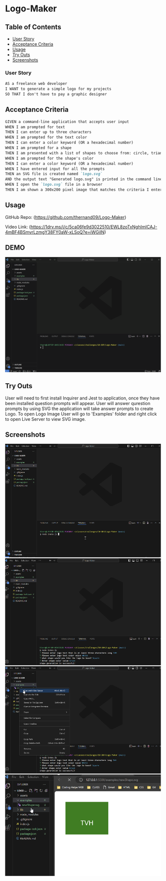# Logo-Maker

## Table of Contents
* [User Story](#user-story)
* [Acceptance Criteria](#acceptance-criteria)
* [Usage](#usage)
* [Try Outs](#try-outs)
* [Screenshots](#screenshots)

### User Story

```md
AS a freelance web developer
I WANT to generate a simple logo for my projects
SO THAT I don't have to pay a graphic designer
```

## Acceptance Criteria

```md
GIVEN a command-line application that accepts user input
WHEN I am prompted for text
THEN I can enter up to three characters
WHEN I am prompted for the text color
THEN I can enter a color keyword (OR a hexadecimal number)
WHEN I am prompted for a shape
THEN I am presented with a list of shapes to choose from: circle, triangle, and square
WHEN I am prompted for the shape's color
THEN I can enter a color keyword (OR a hexadecimal number)
WHEN I have entered input for all the prompts
THEN an SVG file is created named `logo.svg`
AND the output text "Generated logo.svg" is printed in the command line
WHEN I open the `logo.svg` file in a browser
THEN I am shown a 300x200 pixel image that matches the criteria I entered
```
## Usage

GitHub Repo: (https://github.com/thernand09/Logo-Maker)

Video Link: (https://1drv.ms/i/c/5ca06fe9d3022510/EWL8zoTxNghImICAJ-4mBF4BSmvrLzmgY38FY0aW-xLSoQ?e=iWGiIN)

## DEMO

![Video](./assets/10-OOP-SVG.gif)


## Try Outs

User will need to first install Inquirer and Jest to application, once they have been installed question prompts will appear. User will answer qurestion prompts by using SVG the application will take answer prompts to create Logo. To open Logo Image User will go to 'Examples' folder and right click to open Live Server to view SVG image. 

## Screenshots
 ![](./assets/10-OOP-Node.png)
 ![](./assets/10-OOP-Qs.png)
 ![](./assets/10-OOP-LS.png)
 ![](./assets/10-OOP-Svg.png)